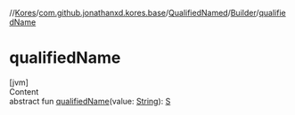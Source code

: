//[Kores](../../../index.md)/[com.github.jonathanxd.kores.base](../../index.md)/[QualifiedNamed](../index.md)/[Builder](index.md)/[qualifiedName](qualified-name.md)



# qualifiedName  
[jvm]  
Content  
abstract fun [qualifiedName](qualified-name.md)(value: [String](https://kotlinlang.org/api/latest/jvm/stdlib/kotlin/-string/index.html)): [S](index.md)  



